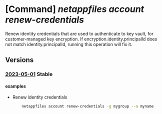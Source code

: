 # [Command] _netappfiles account renew-credentials_

Renew identity credentials that are used to authenticate to key vault, for customer-managed key encryption. If encryption.identity.principalId does not match identity.principalId, running this operation will fix it.

## Versions

### [2023-05-01](/Resources/mgmt-plane/L3N1YnNjcmlwdGlvbnMve30vcmVzb3VyY2Vncm91cHMve30vcHJvdmlkZXJzL21pY3Jvc29mdC5uZXRhcHAvbmV0YXBwYWNjb3VudHMve30vcmVuZXdjcmVkZW50aWFscw==/2023-05-01.xml) **Stable**

<!-- mgmt-plane /subscriptions/{}/resourcegroups/{}/providers/microsoft.netapp/netappaccounts/{}/renewcredentials 2023-05-01 -->

#### examples

- Renew identity credentials
    ```bash
        netappfiles account renew-credentials -g mygroup --a myname
    ```

